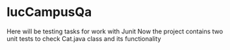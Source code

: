 # lucCampusQa

Here will be testing tasks for work with Junit
Now the project contains two  unit tests to check Cat.java class and its functionality